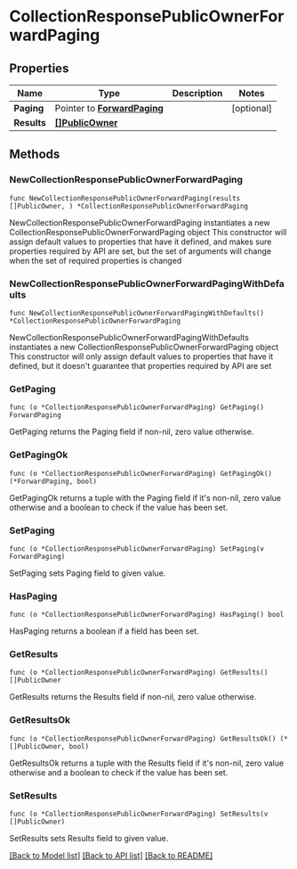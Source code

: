 # CollectionResponsePublicOwnerForwardPaging

## Properties

Name | Type | Description | Notes
------------ | ------------- | ------------- | -------------
**Paging** | Pointer to [**ForwardPaging**](ForwardPaging.md) |  | [optional] 
**Results** | [**[]PublicOwner**](PublicOwner.md) |  | 

## Methods

### NewCollectionResponsePublicOwnerForwardPaging

`func NewCollectionResponsePublicOwnerForwardPaging(results []PublicOwner, ) *CollectionResponsePublicOwnerForwardPaging`

NewCollectionResponsePublicOwnerForwardPaging instantiates a new CollectionResponsePublicOwnerForwardPaging object
This constructor will assign default values to properties that have it defined,
and makes sure properties required by API are set, but the set of arguments
will change when the set of required properties is changed

### NewCollectionResponsePublicOwnerForwardPagingWithDefaults

`func NewCollectionResponsePublicOwnerForwardPagingWithDefaults() *CollectionResponsePublicOwnerForwardPaging`

NewCollectionResponsePublicOwnerForwardPagingWithDefaults instantiates a new CollectionResponsePublicOwnerForwardPaging object
This constructor will only assign default values to properties that have it defined,
but it doesn't guarantee that properties required by API are set

### GetPaging

`func (o *CollectionResponsePublicOwnerForwardPaging) GetPaging() ForwardPaging`

GetPaging returns the Paging field if non-nil, zero value otherwise.

### GetPagingOk

`func (o *CollectionResponsePublicOwnerForwardPaging) GetPagingOk() (*ForwardPaging, bool)`

GetPagingOk returns a tuple with the Paging field if it's non-nil, zero value otherwise
and a boolean to check if the value has been set.

### SetPaging

`func (o *CollectionResponsePublicOwnerForwardPaging) SetPaging(v ForwardPaging)`

SetPaging sets Paging field to given value.

### HasPaging

`func (o *CollectionResponsePublicOwnerForwardPaging) HasPaging() bool`

HasPaging returns a boolean if a field has been set.

### GetResults

`func (o *CollectionResponsePublicOwnerForwardPaging) GetResults() []PublicOwner`

GetResults returns the Results field if non-nil, zero value otherwise.

### GetResultsOk

`func (o *CollectionResponsePublicOwnerForwardPaging) GetResultsOk() (*[]PublicOwner, bool)`

GetResultsOk returns a tuple with the Results field if it's non-nil, zero value otherwise
and a boolean to check if the value has been set.

### SetResults

`func (o *CollectionResponsePublicOwnerForwardPaging) SetResults(v []PublicOwner)`

SetResults sets Results field to given value.



[[Back to Model list]](../README.md#documentation-for-models) [[Back to API list]](../README.md#documentation-for-api-endpoints) [[Back to README]](../README.md)


